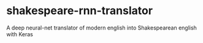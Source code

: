 # shakespeare-rnn-translator
A deep neural-net translator of modern english into Shakespearean english with Keras
